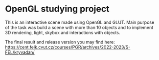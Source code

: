 # OpenGL studying project

This is an interactive scene made using OpenGL and GLUT. Main purpose of the task was build a scene with more than 10 objects and to implement 3D rendering, light, skybox and interactions with objects.

The final result and release version you may find here: https://cent.felk.cvut.cz/courses/PGR/archives/2022-2023/S-FEL/kryvadan/
